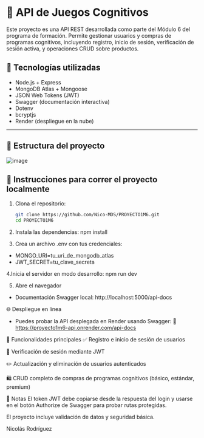 # 🧠 API de Juegos Cognitivos

Este proyecto es una API REST desarrollada como parte del Módulo 6 del programa de formación. Permite gestionar usuarios y compras de programas cognitivos, incluyendo registro, inicio de sesión, verificación de sesión activa, y operaciones CRUD sobre productos.

## 🚀 Tecnologías utilizadas

- Node.js + Express
- MongoDB Atlas + Mongoose
- JSON Web Tokens (JWT)
- Swagger (documentación interactiva)
- Dotenv
- bcryptjs
- Render (despliegue en la nube)

---

## 📁 Estructura del proyecto
![image](https://github.com/user-attachments/assets/1368641b-ae82-4aa1-9464-25e621671290)

## 🔧 Instrucciones para correr el proyecto localmente

1. Clona el repositorio:
   ```bash
   git clone https://github.com/Nico-MDS/PROYECTO1M6.git
   cd PROYECTO1M6

2. Instala las dependencias:
   npm install

3. Crea un archivo .env con tus credenciales:
  
- MONGO_URI=tu_uri_de_mongodb_atlas
- JWT_SECRET=tu_clave_secreta

4.Inicia el servidor en modo desarrollo:
  npm run dev

5. Abre el navegador

- Documentación Swagger local: http://localhost:5000/api-docs

🌐 Despliegue en línea

- Puedes probar la API desplegada en Render usando Swagger:
🔗 https://proyecto1m6-api.onrender.com/api-docs

📌 Funcionalidades principales
✅ Registro e inicio de sesión de usuarios

🔐 Verificación de sesión mediante JWT

✏️ Actualización y eliminación de usuarios autenticados

🛍️ CRUD completo de compras de programas cognitivos (básico, estándar, premium)

📝 Notas
El token JWT debe copiarse desde la respuesta del login y usarse en el botón Authorize de Swagger para probar rutas protegidas.

El proyecto incluye validación de datos y seguridad básica.


Nicolás Rodríguez


